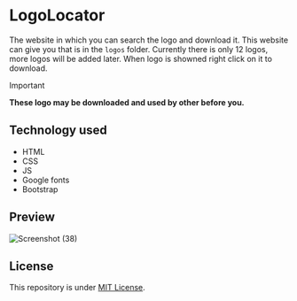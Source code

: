 # LogoLocator
The website in which you can search the logo and download it. This website can give you that is in the `logos` folder. Currently there is only 12 logos, more logos will be added later. When logo is showned right click on it to download.

> [!IMPORTANT]
>**These logo may be downloaded and used by other before you.**

## Technology used
- HTML
- CSS
- JS
- Google fonts
- Bootstrap

## Preview
![Screenshot (38)](https://github.com/Harshit2012/LogoLocator/assets/105143145/50f25edc-0126-4400-9915-5c0d671e9eae)

## License
This repository is under [MIT License](https://github.com/Harshit2012/LogoLocator?tab=MIT-1-ov-file#readme).
